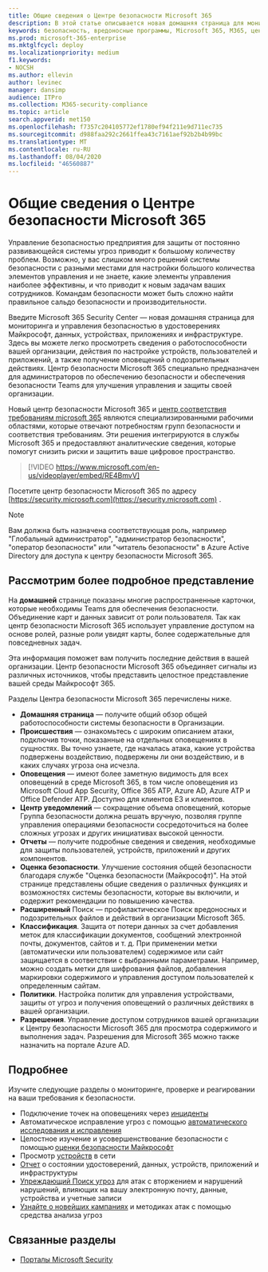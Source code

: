 ```yaml
---
title: Общие сведения о Центре безопасности Microsoft 365
description: В этой статье описывается новая домашняя страница для мониторинга и управления безопасностью в удостоверениях Майкрософт, данных, устройствах и приложениях.
keywords: безопасность, вредоносные программы, Microsoft 365, M365, центр безопасности, монитор, отчет, удостоверения, данные, устройства, приложения
ms.prod: microsoft-365-enterprise
ms.mktglfcycl: deploy
ms.localizationpriority: medium
f1.keywords:
- NOCSH
ms.author: ellevin
author: levinec
manager: dansimp
audience: ITPro
ms.collection: M365-security-compliance
ms.topic: article
search.appverid: met150
ms.openlocfilehash: f7357c204105772ef1780ef94f211e9d711ec735
ms.sourcegitcommit: d988faa292c2661ffea43c7161aef92b2b4b99bc
ms.translationtype: MT
ms.contentlocale: ru-RU
ms.lasthandoff: 08/04/2020
ms.locfileid: "46560887"
---
```

# <a name="overview-of-the-microsoft-365-security-center"></a>Общие сведения о Центре безопасности Microsoft 365

Управление безопасностью предприятия для защиты от постоянно развивающейся системы угроз приводит к большому количеству проблем. Возможно, у вас слишком много решений системы безопасности с разными местами для настройки большого количества элементов управления и не знаете, какие элементы управления наиболее эффективны, и что приводит к новым задачам ваших сотрудников. Командам безопасности может быть сложно найти правильное сальдо безопасности и производительности.

Введите Microsoft 365 Security Center — новая домашняя страница для мониторинга и управления безопасностью в удостоверениях Майкрософт, данных, устройствах, приложениях и инфраструктуре. Здесь вы можете легко просмотреть сведения о работоспособности вашей организации, действия по настройке устройств, пользователей и приложений, а также получение оповещений о подозрительных действиях. Центр безопасности Microsoft 365 специально предназначен для администраторов по обеспечению безопасности и обеспечения безопасности Teams для улучшения управления и защиты своей организации.

Новый центр безопасности Microsoft 365 и [центр соответствия требованиям microsoft 365](https://docs.microsoft.com/microsoft-365/compliance/microsoft-365-compliance-center) являются специализированными рабочими областями, которые отвечают потребностям групп безопасности и соответствия требованиям. Эти решения интегрируются в службы Microsoft 365 и предоставляют аналитические сведения, которые помогут снизить риски и защитить ваше цифровое пространство.

>[!VIDEO https://www.microsoft.com/en-us/videoplayer/embed/RE4BmvV]

Посетите центр безопасности Microsoft 365 по адресу [https://security.microsoft.com](https://security.microsoft.com) . 

> [!NOTE]
> Вам должна быть назначена соответствующая роль, например "Глобальный администратор", "администратор безопасности", "оператор безопасности" или "читатель безопасности" в Azure Active Directory для доступа к центру безопасности Microsoft 365.


## <a name="lets-take-a-closer-look"></a>Рассмотрим более подробное представление

На **домашней** странице показаны многие распространенные карточки, которые необходимы Teams для обеспечения безопасности. Объединение карт и данных зависит от роли пользователя. Так как центр безопасности Microsoft 365 использует управление доступом на основе ролей, разные роли увидят карты, более содержательные для повседневных задач.  

Эта информация поможет вам получить последние действия в вашей организации. Центр безопасности Microsoft 365 объединяет сигналы из различных источников, чтобы представить целостное представление вашей среды Майкрософт 365.

Разделы Центра безопасности Microsoft 365 перечислены ниже.

* **Домашняя страница** — получите общий обзор общей работоспособности системы безопасности в Организации.
* **Происшествия** — ознакомьтесь с широким описанием атаки, подключив точки, показанные на отдельных оповещениях в сущностях. Вы точно узнаете, где началась атака, какие устройства подвержены воздействию, подвержены ли они воздействию, и в каких случаях угроза она исчезла.
* **Оповещения** — имеют более заметную видимость для всех оповещений в среде Microsoft 365, в том числе оповещения из Microsoft Cloud App Security, Office 365 ATP, Azure AD, Azure ATP и Office Defender ATP. Доступно для клиентов E3 и клиентов.  
* **Центр уведомлений** — сокращение объема оповещений, которые Группа безопасности должна решать вручную, позволяя группе управления операциями безопасности сосредоточиться на более сложных угрозах и других инициативах высокой ценности.
* **Отчеты** — получите подробные сведения и сведения, необходимые для защиты пользователей, устройств, приложений и других компонентов.
* **Оценка безопасности**. Улучшение состояния общей безопасности благодаря службе "Оценка безопасности (Майкрософт)". На этой странице представлены общие сведения о различных функциях и возможностях системы безопасности, которые вы включили, и содержит рекомендации по повышению качества.
* **Расширенный** Поиск — профилактическое Поиск вредоносных и подозрительных файлов и действий в организации Microsoft 365.
* **Классификация**. Защита от потери данных за счет добавления меток для классификации документов, сообщений электронной почты, документов, сайтов и т. д. При применении метки (автоматически или пользователем) содержимое или сайт защищается в соответствии с выбранными параметрами. Например, можно создать метки для шифрования файлов, добавления маркировки содержимого и управления доступом пользователей к определенным сайтам.
* **Политики**. Настройка политик для управления устройствами, защиты от угроз и получения оповещений о различных действиях в вашей организации.
* **Разрешения**. Управление доступом сотрудников вашей организации к Центру безопасности Microsoft 365 для просмотра содержимого и выполнения задач. Разрешения для Microsoft 365 можно также назначить на портале Azure AD.

## <a name="learn-more"></a>Подробнее 

Изучите следующие разделы о мониторинге, проверке и реагировании на ваши требования к безопасности.
- Подключение точек на оповещениях через [инциденты](incident-queue.md)
- Автоматическое исправление угроз с помощью [автоматического исследования и исправления](mtp-autoir.md)
- Целостное изучение и усовершенствование безопасности с помощью [оценки безопасности Майкрософт](microsoft-secure-score.md)
- Просмотр [устройств](device-profile.md) в сети
- [Отчет](monitoring-and-reporting.md) о состоянии удостоверений, данных, устройств, приложений и инфраструктуры
- [Упреждающий Поиск угроз](advanced-hunting-overview.md) для атак с вторжением и нарушений нарушений, влияющих на вашу электронную почту, данные, устройства и учетные записи
- [Узнайте о новейших кампаниях](latest-attack-campaigns.md) и методиках атак с помощью средства анализа угроз

## <a name="related-topics"></a>Связанные разделы
- [Порталы Microsoft Security](portals.md)
